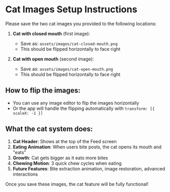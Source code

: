 # Cat Images Setup Instructions

Please save the two cat images you provided to the following locations:

1. **Cat with closed mouth** (first image):
   - Save as: `assets/images/cat-closed-mouth.png`
   - This should be flipped horizontally to face right

2. **Cat with open mouth** (second image):
   - Save as: `assets/images/cat-open-mouth.png`
   - This should be flipped horizontally to face right

## How to flip the images:
- You can use any image editor to flip the images horizontally
- Or the app will handle the flipping automatically with `transform: [{ scaleX: -1 }]`

## What the cat system does:
1. **Cat Header**: Shows at the top of the Feed screen
2. **Eating Animation**: When users bite posts, the cat opens its mouth and "eats"
3. **Growth**: Cat gets bigger as it eats more bites
4. **Chewing Motion**: 3 quick chew cycles when eating
5. **Future Features**: Bite extraction animation, image restoration, advanced interactions

Once you save these images, the cat feature will be fully functional! 